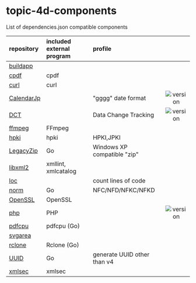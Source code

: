 # topic-4d-components
List of dependencies.json compatible components

|repository|included external program|profile||
|:-|:-|:-|:-:|
|[buildapp](https://github.com/miyako/buildapp)||||
|[cpdf](https://github.com/miyako/cpdf)|cpdf|||
|[curl](https://github.com/miyako/curl)|curl|||
|[CalendarJp](https://github.com/miyako/CalendarJp)||"gggg" date format|![version](https://img.shields.io/badge/version-20%20R6%2B-E23089)|
|[DCT](https://github.com/miyako/DCT)||Data Change Tracking|![version](https://img.shields.io/badge/version-20%20R3%2B-E23089)|
|[ffmpeg](https://github.com/miyako/ffmpeg)|FFmpeg|||
|[hpki](https://github.com/miyako/hpki)|hpki|HPKI,JPKI||
|[LegacyZip](https://github.com/miyako/LegacyZip)|Go|Windows XP compatible "zip"||
|[libxml2](https://github.com/miyako/libxml2)|xmllint, xmlcatalog|||
|[loc](https://github.com/miyako/loc)||count lines of code||
|[norm](https://github.com/miyako/norm)|Go|NFC/NFD/NFKC/NFKD||
|[OpenSSL](https://github.com/miyako/OpenSSL)|OpenSSL|||
|[php](https://github.com/miyako/php)|PHP||![version](https://img.shields.io/badge/version-20%20R5%2B-E23089)|
|[pdfcpu](https://github.com/miyako/pdfcpu)|pdfcpu (Go)|||
|[svgarea](https://github.com/miyako/svgarea)||||
|[rclone](https://github.com/miyako/rclone)|Rclone (Go)|||
|[UUID](https://github.com/miyako/UUID)|Go|generate UUID other than v4||
|[xmlsec](https://github.com/miyako/xmlsec)|xmlsec|||
